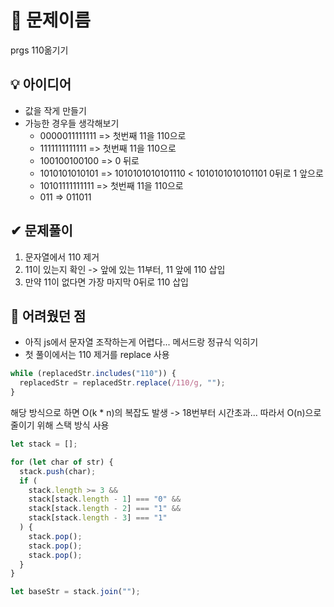 # 🔎 문제이름

prgs 110옮기기

## 💡 아이디어

- 값을 작게 만들기
- 가능한 경우들 생각해보기
  - 0000011111111 => 첫번째 11을 110으로
  - 1111111111111 => 첫번째 11을 110으로
  - 100100100100 => 0 뒤로
  - 1010101010101 => 1010101010101110 < 1010101010101101 0뒤로 1 앞으로
  - 10101111111111 => 첫번째 11을 110으로
  - 011 => 011011

## ✔ 문제풀이

1. 문자열에서 110 제거
2. 11이 있는지 확인 -> 앞에 있는 11부터, 11 앞에 110 삽입
3. 만약 11이 없다면 가장 마지막 0뒤로 110 삽입

## 🤕 어려웠던 점

- 아직 js에서 문자열 조작하는게 어렵다... 메서드랑 정규식 익히기
- 첫 풀이에서는 110 제거를 replace 사용

```js
while (replacedStr.includes("110")) {
  replacedStr = replacedStr.replace(/110/g, "");
}
```

해당 방식으로 하면 O(k \* n)의 복잡도 발생 -> 18번부터 시간초과...
따라서 O(n)으로 줄이기 위해 스택 방식 사용

```js
let stack = [];

for (let char of str) {
  stack.push(char);
  if (
    stack.length >= 3 &&
    stack[stack.length - 1] === "0" &&
    stack[stack.length - 2] === "1" &&
    stack[stack.length - 3] === "1"
  ) {
    stack.pop();
    stack.pop();
    stack.pop();
  }
}

let baseStr = stack.join("");
```
